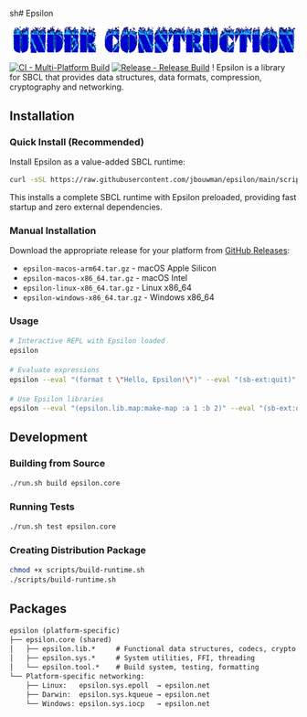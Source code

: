 sh# Epsilon

![Under Construction](construction.gif)

[![CI - Multi-Platform Build](https://github.com/jbouwman/epsilon/actions/workflows/ci.yml/badge.svg)](https://github.com/jbouwman/epsilon/actions/workflows/ci.yml)
[![Release - Release Build](https://github.com/jbouwman/epsilon/actions/workflows/release.yml/badge.svg)](https://github.com/jbouwman/epsilon/actions/workflows/release.yml)
!
Epsilon is a library for SBCL that provides data structures, data formats, compression, cryptography and networking.

## Installation

### Quick Install (Recommended)

Install Epsilon as a value-added SBCL runtime:

```bash
curl -sSL https://raw.githubusercontent.com/jbouwman/epsilon/main/scripts/install.sh | bash
```

This installs a complete SBCL runtime with Epsilon preloaded, providing fast startup and zero external dependencies.

### Manual Installation

Download the appropriate release for your platform from [GitHub Releases](https://github.com/jbouwman/epsilon/releases):
- `epsilon-macos-arm64.tar.gz` - macOS Apple Silicon
- `epsilon-macos-x86_64.tar.gz` - macOS Intel  
- `epsilon-linux-x86_64.tar.gz` - Linux x86_64
- `epsilon-windows-x86_64.tar.gz` - Windows x86_64

### Usage

```bash
# Interactive REPL with Epsilon loaded
epsilon

# Evaluate expressions
epsilon --eval "(format t \"Hello, Epsilon!\")" --eval "(sb-ext:quit)"

# Use Epsilon libraries
epsilon --eval "(epsilon.lib.map:make-map :a 1 :b 2)" --eval "(sb-ext:quit)"
```

## Development

### Building from Source

```bash
./run.sh build epsilon.core
```

### Running Tests

```bash
./run.sh test epsilon.core
```

### Creating Distribution Package

```bash
chmod +x scripts/build-runtime.sh
./scripts/build-runtime.sh
```

## Packages

```
epsilon (platform-specific)
├── epsilon.core (shared)
│   ├── epsilon.lib.*     # Functional data structures, codecs, crypto
│   ├── epsilon.sys.*     # System utilities, FFI, threading
│   └── epsilon.tool.*    # Build system, testing, formatting
└── Platform-specific networking:
    ├── Linux:   epsilon.sys.epoll  → epsilon.net
    ├── Darwin:  epsilon.sys.kqueue → epsilon.net
    └── Windows: epsilon.sys.iocp   → epsilon.net
```
